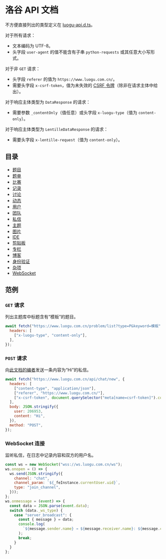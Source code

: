# 洛谷 API 文档

不方便直接列出的类型定义在 [luogu-api.d.ts](luogu-api.d.ts)。

对于所有请求：

- 文本编码为 UTF-8。
- 头字段 `user-agent` 的值不能含有子串 `python-requests` 或其任意大小写形式。

对于非 `GET` 请求：

- 头字段 `referer` 的值为 `https://www.luogu.com.cn/`。
- 需要头字段 `x-csrf-token`，值为未失效的 [CSRF 令牌](misc#获取-csrf-令牌)（除非在请求主体中给出）。

对于响应主体类型为 `DataResponse` 的请求：

- 需要参数 `_contentOnly`（值任意）或头字段 `x-luogu-type`（值为 `content-only`）。

对于响应主体类型为 `LentilleDataResponse` 的请求：

- 需要头字段 `x-lentille-request`（值为 `content-only`）。

## 目录

- [题目](problems)
- [题单](problem-sets)
- [比赛](contests)
- [记录](records)
- [讨论](discussions)
- [动态](activities)
- [用户](users)
- [团队](teams)
- [私信](chat)
- [主题](themes)
- [图片](images)
- [IDE](ide)
- [剪贴板](pastes)
- [专栏](articles)
- [博客](blog)
- [身份验证](auth)
- [杂项](misc)
- [WebSocket](ws)

## 范例

### `GET` 请求

列出主题库中标题含有“模板”的题目。

```js
await fetch("https://www.luogu.com.cn/problem/list?type=P&keyword=模板", {
  headers: [
    ["x-luogu-type", "content-only"],
  ],
});
```

### `POST` 请求

向[此文档的编者](https://www.luogu.com.cn/user/206953)发送一条内容为“Hi”的私信。

```js
await fetch("https://www.luogu.com.cn/api/chat/new", {
  headers: [
    ["content-type", "application/json"],
    ["referer", "https://www.luogu.com.cn/"],
    ["x-csrf-token", document.querySelector("meta[name=csrf-token]").content],
  ],
  body: JSON.stringify({
    user: 206953,
    content: "Hi",
  }),
  method: "POST",
});
```

### WebSocket 连接

监听私信，在日志中记录内容和双方的用户名。

```js
const ws = new WebSocket("wss://ws.luogu.com.cn/ws");
ws.onopen = () => {
  ws.send(JSON.stringify({
    channel: "chat",
    channel_param: `${_feInstance.currentUser.uid}`,
    type: "join_channel",
  }));
};
ws.onmessage = (event) => {
  const data = JSON.parse(event.data);
  switch (data._ws_type) {
    case "server_broadcast": {
      const { message } = data;
      console.log(
        `${message.sender.name} → ${message.receiver.name}: ${message.content}`,
      );
      break;
    }
  }
};
```
